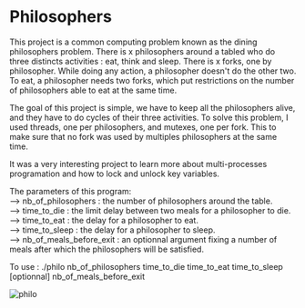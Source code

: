 # Philosophers

This project is a common computing problem known as the dining philosophers problem.
There is x philosophers around a tabled who do three distincts activities : eat, think and sleep.
There is x forks, one by philosopher. While doing any action, a philosopher doesn't do the other two.
To eat, a philosopher needs two forks, which put restrictions on the number of philosophers able to eat at the same time.

The goal of this project is simple, we have to keep all the philosophers alive, and they have to do cycles of their three activities.
To solve this problem, I used threads, one per philosophers, and mutexes, one per fork. This to make sure that no fork was used by multiples philosophers at the same time.

It was a very interesting project to learn more about multi-processes programation and how to lock and unlock key variables.

The parameters of this program:  
  --> nb_of_philosophers : the number of philosophers around the table.  
  --> time_to_die : the limit delay between two meals for a philosopher to die.  
  --> time_to_eat : the delay for a philosopher to eat.  
  --> time_to_sleep : the delay for a philosopher to sleep.  
  --> nb_of_meals_before_exit : an optionnal argument fixing a number of meals after which the philosophers will be satisfied.  

To use :
  ./philo nb_of_philosophers time_to_die time_to_eat time_to_sleep [optionnal] nb_of_meals_before_exit

![philo](https://user-images.githubusercontent.com/55747965/147947208-d7889ffa-5646-4ad0-858f-c917ced87ba9.gif)
